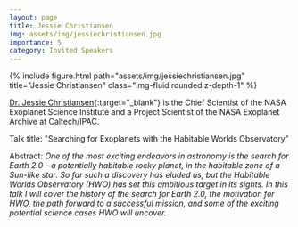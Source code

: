 ```yaml
---
layout: page
title: Jessie Christiansen
img: assets/img/jessiechristiansen.jpg
importance: 5
category: Invited Speakers
---
```


<div class="row">
    <div class="col-sm mt-3 mt-md-0">
        {% include figure.html path="assets/img/jessiechristiansen.jpg" title="Jessie Christiansen" class="img-fluid rounded z-depth-1" %}
    </div>
</div>

[Dr. Jessie Christiansen](https://web.ipac.caltech.edu/staff/christia/index.html){:target="_blank"} is the Chief Scientist of the NASA Exoplanet Science Institute and a Project Scientist of the NASA Exoplanet Archive at Caltech/IPAC.

Talk title: "Searching for Exoplanets with the Habitable Worlds Observatory"

Abstract: _One of the most exciting endeavors in astronomy is the search for Earth 2.0 - a potentially habitable rocky planet, in the habitable zone of a Sun-like star. So far such a discovery has eluded us, but the Habitable Worlds Observatory (HWO) has set this ambitious target in its sights. In this talk I will cover the history of the search for Earth 2.0, the motivation for HWO, the path forward to a successful mission, and some of the exciting potential science cases HWO will uncover._